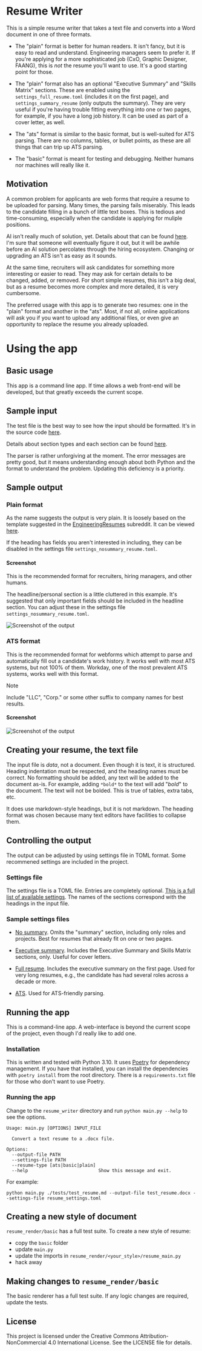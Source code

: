 # Resume Writer

This is a simple resume writer that takes a text file and converts into a Word document in one of three formats.

- The "plain" format is better for human readers. It isn't fancy, but it is easy to read and understand. Engineering managers seem to prefer it. If you're applying for a more sophisticated job (CxO, Graphic Designer, FAANG), this is _not_ the resume you'll want to use. It's a good starting point for those.

- The "plain" format also has an optional "Executive Summary" and "Skills Matrix" sections. These are enabled using the `settings_full_resume.toml` (includes it on the first page), and `settings_summary_resume` (only outputs the summary). They are very useful if you're having trouble fitting everything into one or two pages, for example, if you have a long job history. It can be used as part of a cover letter, as well.

- The "ats" format is similar to the basic format, but is well-suited for ATS parsing. There are no columns, tables, or bullet points, as these are all things that can trip up ATS parsing.

- The "basic" format is meant for testing and debugging. Neither humans nor machines will really like it.

## Motivation

A common problem for applicants are web forms that require a resume to be uploaded for parsing. Many times, the parsing fails miserably. This leads to the candidate filling in a bunch of little text boxes. This is tedious and time-consuming, especially when the candidate is applying for muliple positions.

AI isn't really much of solution, yet. Details about that can be found [here](./docs/AI_Resume_Parsing.md). I'm sure that someone will eventually figure it out, but it will be awhile before an AI solution percolates through the hiring ecosystem. Changing or upgrading an ATS isn't as easy as it sounds.

At the same time, recruiters will ask candidates for something more interesting or easier to read. They may ask for certain details to be changed, added, or removed. For short simple resumes, this isn't a big deal, but as a resume becomes more complex and more detailed, it is very cumbersome.

The preferred usage with this app is to generate two resumes: one in the "plain" format and another in the "ats". Most, if not all, online applications will ask you if you want to upload any additional files, or even give an opportunity to replace the resume you already uploaded.

# Using the app

## Basic usage

This app is a command line app. If time allows a web front-end will be developed, but that greatly exceeds the current scope.

## Sample input

The test file is the best way to see how the input should be formatted. It's in the source code [here](https://raw.githubusercontent.com/mpaguilar/resume_writer/main/tests/test_resume.md).

Details about section types and each section can be found [here](./docs/format_details.md).

The parser is rather unforgiving at the moment. The error messages are pretty good, but it means understanding enough about both Python and the format to understand the problem. Updating this deficiency is a priority.

## Sample output

### Plain format

As the name suggests the output is very plain. It is loosely based on the template suggested in the [EngineeringResumes](https://www.reddit.com/r/EngineeringResumes/) subreddit. It can be viewed [here](https://imgur.com/TraV3Qn).

If the heading has fields you aren't interested in including, they can be disabled in the settings file `settings_nosummary_resume.toml`.

#### Screenshot

This is the recommended format for recruiters, hiring managers, and other humans.

The headline/personal section is a little cluttered in this example. It's suggested that only important fields should be included in the headline section. You can adjust these in the settings file `settings_nosummary_resume.toml`.

![Screenshot of the output](./docs/plain_test_no_summary.jpg)

### ATS format

This is the recommended format for webforms which attempt to parse and automatically fill out a candidate's work history. It works well with most ATS systems, but not 100% of them. Workday, one of the most prevalent ATS systems, works well with this format.

> [!NOTE] 
> Include "LLC", "Corp." or some other suffix to company names for best results.

#### Screenshot
![Screenshot of the output](./docs/ats_test.jpg)

## Creating your resume, the text file

The input file is _data_, not a document. Even though it is text, it is structured. Heading indentation must be respected, and the heading names must be correct. No formatting should be added, any text will be added to the document as-is. For example, adding `*bold*` to the text will add "*bold*" to the document. The text will not be bolded. This is true of tables, extra tabs, etc.

It does use markdown-style headings, but it is not markdown. The heading format was chosen because many text editors have facilities to collapse them.

## Controlling the output

The output can be adjusted by using settings file in TOML format. Some recommened settings are included in the project.

### Settings file

The settings file is a TOML file. Entries are completely optional. [This is a full list of available settings](https://github.com/mpaguilar/resume_writer/blob/docs/resume_writer/debug_settings.toml). The names of the sections correspond with the headings in the input file.

### Sample settings files

- [No summary](https://raw.githubusercontent.com/mpaguilar/resume_writer/main/resume_writer/settings_nosummary_resume.toml). Omits the "summary" section, including only roles and projects. Best for resumes that already fit on one or two pages.

- [Executive summary](https://raw.githubusercontent.com/mpaguilar/resume_writer/main/resume_writer/resume_writer/settings_summary_resume.toml). Includes the Executive Summary and Skills Matrix sections, only. Useful for cover letters.

- [Full resume](https://raw.githubusercontent.com/mpaguilar/resume_writer/main/resume_writer/resume_writer/settings_full_resume.toml). Includes the executive summary on the first page. Used for very long resumes, e.g., the candidate has had several roles across a decade or more.

- [ATS](https://raw.githubusercontent.com/mpaguilar/resume_writer/main/resume_writer/settings_ats_resume.toml). Used for ATS-friendly parsing.

## Running the app

This is a command-line app. A web-interface is beyond the current scope of the project, even though I'd really like to add one.

### Installation

This is written and tested with Python 3.10. It uses [Poetry](https://python-poetry.org/) for dependency management. If you have that installed, you can install the dependencies with `poetry install` from the root directory. There is a `requirements.txt` file for those who don't want to use Poetry.

### Running the app

Change to the `resume_writer` directory and run `python main.py --help` to see the options.

```
Usage: main.py [OPTIONS] INPUT_FILE

  Convert a text resume to a .docx file.

Options:
  --output-file PATH
  --settings-file PATH
  --resume-type [ats|basic|plain]
  --help                          Show this message and exit.
```

For example:

```
python main.py ./tests/test_resume.md --output-file test_resume.docx --settings-file resume_settings.toml
```

## Creating a new style of document

`resume_render/basic` has a full test suite. To create a new style of resume:
- copy the `basic` folder
- update `main.py`
- update the imports in `resume_render/<your_style>/resume_main.py`
- hack away

## Making changes to `resume_render/basic`
The basic renderer has a full test suite. If any logic changes are required, update the tests.


## License
This project is licensed under the Creative Commons Attribution-NonCommercial 4.0 International License. See the LICENSE file for details.
